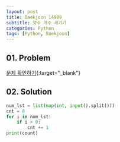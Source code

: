 ```yaml
---
layout: post
title: Baekjoon 14909
subtitle: 양수 개수 세기기
categories: Python
tags: [Python, Baekjoon]
---
```


## 01. Problem

[문제 확인하기](https://www.acmicpc.net/problem/14909){:target="_blank"}

## 02. Solution

```Python
num_lst = list(map(int, input().split()))
cnt = 0
for i in num_lst:
    if i > 0:
        cnt += 1
print(count)
```
